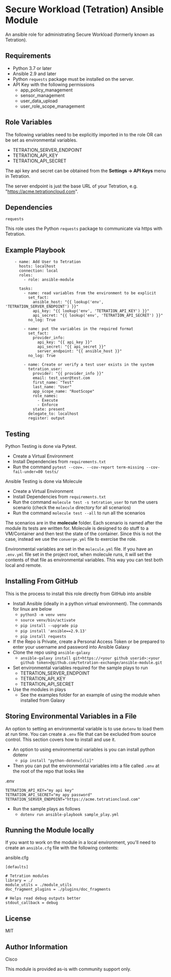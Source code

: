 Secure Workload (Tetration) Ansible Module
=========

An ansible role for administrating Secure Workload (formerly known as Tetration).

Requirements
------------

- Python 3.7 or later
- Ansible 2.9 and later
- Python `requests` package must be installed on the server.
- API Key with the following permissions
  - app_policy_management
  - sensor_management
  - user_data_upload
  - user_role_scope_management

Role Variables
--------------

The following variables need to be explicitly imported in to the role OR can be set as environmental variables.
  - TETRATION_SERVER_ENDPOINT
  - TETRATION_API_KEY
  - TETRATION_API_SECRET

The api key and secret can be obtained from the **Settings -> API Keys** menu in Tetration.

The server endpoint is just the base URL of your Tetration, e.g. "https://acme.tetrationcloud.com".

Dependencies
------------

`requests`

This role uses the Python `requests` package to communicate via https with Tetration.

Example Playbook
----------------
```
    - name: Add User to Tetration 
      hosts: localhost
      connection: local
      roles:
        - role: ansible-module 
    
      tasks:
        - name: read variables from the environment to be explicit
          set_fact:
            ansible_host: "{{ lookup('env', 'TETRATION_SERVER_ENDPOINT') }}"
            api_key: "{{ lookup('env', 'TETRATION_API_KEY') }}"
            api_secret: "{{ lookup('env', 'TETRATION_API_SECRET') }}"
          no_log: True 
    
        - name: put the variables in the required format
          set_fact:
            provider_info:
              api_key: "{{ api_key }}"
              api_secret: "{{ api_secret }}"
              server_endpoint: "{{ ansible_host }}"
          no_log: True
    
        - name: Create or verify a test user exists in the system
          tetration_user:
            provider: "{{ provider_info }}"
            email: test_user@test.com
            first_name: "Test"
            last_name: "User"
            app_scope_name: "RootScope"
            role_names:
              - Execute
              - Enforce
            state: present 
          delegate_to: localhost
          register: output
```

Testing
-------
Python Testing is done via Pytest.
- Create a Virtual Environment
- Install Dependencies from `requirements.txt`
- Run the command `pytest --cov=. --cov-report term-missing --cov-fail-under=80 tests/`

Ansible Testing is done via Molecule
- Create a Virtual Environment
- Install Dependencies from `requirements.txt`
- Run the command `molecule test -s tetration_user` to run the users scenario (check the `molecule` directory for all scenarios)
- Run the command `molecule test --all` to run all the scenarios

The scenarios are in the **molecule** folder.  Each scenario is named after the module its tests are written for.  Molecule is designed to do stuff to a VM/Container and then test the state of the container.  Since this is not the case, instead we use the `converge.yml` file to exercise the role.  

Environmental variables are set in the `molecule.yml` file.  If you have an `.env.yml` file set in the project root, when molecule runs, it will set the contents of that file as environmental variables. This way you can test both local and remote.

Installing From GitHub
----------------------
This is the process to install this role directly from GitHub into ansible

- Install Ansible (ideally in a python virtual environment).  The commands for linux are below
  - `python3 -m venv venv`
  - `source venv/bin/activate`
  - `pip install --upgrade pip`
  - `pip install 'ansible==2.9.13'`
  - `pip install requests`
- If the Repo is Private, create a Personal Access Token or be prepared to enter your username and password into Ansible Galaxy
- Clone the repo using `ansible-galaxy`
  - `ansible-galaxy install git+https://<your github userid>:<your github token>@github.com/tetration-exchange/ansible-module.git`
- Set environmental variables required for the sample plays to run
  - TETRATION_SERVER_ENDPOINT
  - TETRATION_API_KEY
  - TETRATION_API_SECRET
- Use the modules in plays
  - See the examples folder for an example of using the module when installed from Galaxy

Storing Environmental Variables in a File
-----------------------------------------
An option to setting an environmental variable is to use `dotenv` to load them at run time.  You can create a `.env` file that can be excluded from source control.  This section covers how to install and use it.

- An option to using environmental variables is you can install python dotenv
  - `pip install "python-dotenv[cli]"`
- Then you can put the environmental variables into a file called `.env` at the root of the repo that looks like

.env
```
TETRATION_API_KEY="my api key"
TETRATION_API_SECRET="my apy password"
TETRATION_SERVER_ENDPOINT="https://acme.tetrationcloud.com"
```
- Run the sample plays as follows
  - `dotenv run ansible-playbook sample_play.yml`

Running the Module locally
--------------------------
If you want to work on the module in a local environment, you'll need to create an `ansible.cfg` file with the following contents:

ansible.cfg
```
[defaults]

# Tetration modules
library = ./
module_utils = ./module_utils
doc_fragment_plugins = ./plugins/doc_fragments

# Helps read debug outputs better
stdout_callback = debug
```

License
-------

MIT


Author Information
------------------

Cisco

This module is provided as-is with community support only.